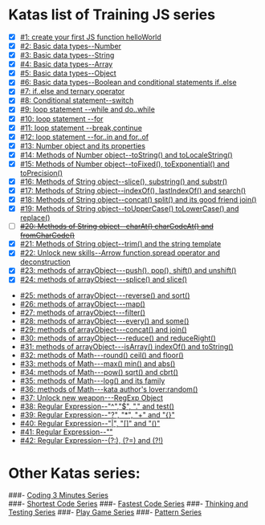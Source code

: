 # Katas list of Training JS series
 - [x] [#1: create your first JS function helloWorld](http://www.codewars.com/kata/571ec274b1c8d4a61c0000c8)
 - [x] [#2: Basic data types--Number](http://www.codewars.com/kata/571edd157e8954bab500032d)
 - [x] [#3:  Basic data types--String](http://www.codewars.com/kata/571edea4b625edcb51000d8e)
 - [x] [#4:  Basic data types--Array](http://www.codewars.com/kata/571effabb625ed9b0600107a)
 - [x] [#5:  Basic data types--Object](http://www.codewars.com/kata/571f1eb77e8954a812000837)
 - [x] [#6:  Basic data types--Boolean and conditional statements if..else](http://www.codewars.com/kata/571f832f07363d295d001ba8)
 - [x] [#7:  if..else and ternary operator](http://www.codewars.com/kata/57202aefe8d6c514300001fd)
 - [x] [#8: Conditional statement--switch](http://www.codewars.com/kata/572059afc2f4612825000d8a)
 - [x] [#9: loop statement --while and do..while](http://www.codewars.com/kata/57216d4bcdd71175d6000560)
 - [x] [#10: loop statement --for](http://www.codewars.com/kata/5721a78c283129e416000999)
 - [x] [#11: loop statement --break,continue](http://www.codewars.com/kata/5721c189cdd71194c1000b9b)
 - [x] [#12: loop statement --for..in and for..of](http://www.codewars.com/kata/5722b3f0bd5583cf44001000)
 - [x] [#13: Number object and  its properties](http://www.codewars.com/kata/5722fd3ab7162a3a4500031f)
 - [x] [#14: Methods of Number object--toString() and toLocaleString()](http://www.codewars.com/kata/57238ceaef9008adc7000603)
 - [x] [#15: Methods of Number object--toFixed(), toExponential() and toPrecision()](http://www.codewars.com/kata/57256064856584bc47000611)
 - [x] [#16: Methods of String object--slice(), substring() and substr()](http://www.codewars.com/kata/57274562c8dcebe77e001012)
 - [x] [#17: Methods of String object--indexOf(), lastIndexOf() and search()](http://www.codewars.com/kata/57277a31e5e51450a4000010)
 - [x] [#18: Methods of String object--concat() split() and its good friend join()](http://www.codewars.com/kata/57280481e8118511f7000ffa)
 - [x] [#19: Methods of String object--toUpperCase() toLowerCase() and replace()](http://www.codewars.com/kata/5728203b7fc662a4c4000ef3)
 - [ ] ~~[#20: Methods of String object--charAt() charCodeAt() and fromCharCode()](http://www.codewars.com/kata/57284d23e81185ae6200162a)~~
 - [x] [#21: Methods of String object--trim() and the string template](http://www.codewars.com/kata/5729b103dd8bac11a900119e)
 - [x] [#22: Unlock new skills--Arrow function,spread operator and deconstruction](http://www.codewars.com/kata/572ab0cfa3af384df7000ff8)
 - [x] [#23: methods of arrayObject---push(), pop(), shift() and unshift()](http://www.codewars.com/kata/572af273a3af3836660014a1)
 - [x] [#24: methods of arrayObject---splice() and slice()](http://www.codewars.com/kata/572cb264362806af46000793)
 - [#25: methods of arrayObject---reverse() and sort()](http://www.codewars.com/kata/572df796914b5ba27c000c90)
 - [#26: methods of arrayObject---map()](http://www.codewars.com/kata/572fdeb4380bb703fc00002c)
 - [#27: methods of arrayObject---filter()](http://www.codewars.com/kata/573023c81add650b84000429)
 - [#28: methods of arrayObject---every() and some()](http://www.codewars.com/kata/57308546bd9f0987c2000d07)
 - [#29: methods of arrayObject---concat() and join()](http://www.codewars.com/kata/5731861d05d14d6f50000626)
 - [#30: methods of arrayObject---reduce() and reduceRight()](http://www.codewars.com/kata/573156709a231dcec9000ee8)
 - [#31: methods of arrayObject---isArray() indexOf() and toString()](http://www.codewars.com/kata/5732b0351eb838d03300101d)
 - [#32: methods of Math---round() ceil() and floor()](http://www.codewars.com/kata/5732d3c9791aafb0e4001236)
 - [#33: methods of Math---max() min() and abs()](http://www.codewars.com/kata/5733d6c2d780e20173000baa)
 - [#34: methods of Math---pow() sqrt() and cbrt()](http://www.codewars.com/kata/5733f948d780e27df6000e33)
 - [#35: methods of Math---log() and its family](http://www.codewars.com/kata/57353de879ccaeb9f8000564)
 - [#36: methods of Math---kata author's lover:random()](http://www.codewars.com/kata/5735956413c2054a680009ec)
 - [#37: Unlock new weapon---RegExp Object](http://www.codewars.com/kata/5735e39313c205fe39001173)
 - [#38: Regular Expression--"^","$", "." and test()](http://www.codewars.com/kata/573975d3ac3eec695b0013e0)
 - [#39: Regular Expression--"?", "*", "+" and "{}"](http://www.codewars.com/kata/573bca07dffc1aa693000139)
 - [#40: Regular Expression--"|", "[]" and "()"](http://www.codewars.com/kata/573d11c48b97c0ad970002d4)
 - [#41: Regular Expression--"\"](http://www.codewars.com/kata/573e6831e3201f6a9b000971)
 - [#42: Regular Expression--(?:), (?=) and (?!)](http://www.codewars.com/kata/573fb9223f9793e485000453)
 
 
 
# Other Katas series:
###- [Coding 3 Minutes Series](https://github.com/myjinxin2015/Katas-list-of-Training-JS-series/blob/master/coding-3-min.md)     
###- [Shortest Code Series](https://github.com/myjinxin2015/Katas-list-of-Training-JS-series/blob/master/Shortest%20Code%20Series.md) 
###- [Fastest Code Series](https://github.com/myjinxin2015/Katas-list-of-Training-JS-series/blob/master/Fastest%20Code%20Series.md)
###- [Thinking and Testing Series](https://github.com/myjinxin2015/Katas-list-of-Training-JS-series/blob/master/Thinking%20and%20Testing%20Series.md) 
###- [Play Game Series]()
###- [Pattern Series]()
